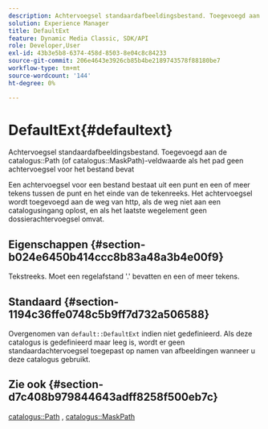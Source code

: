 ```yaml
---
description: Achtervoegsel standaardafbeeldingsbestand. Toegevoegd aan de veldwaarde voor het pad naar de catalogus (of het catalogusmaskerPath) als het pad geen achtervoegsel voor het bestand bevat
solution: Experience Manager
title: DefaultExt
feature: Dynamic Media Classic, SDK/API
role: Developer,User
exl-id: 43b3e5b8-6374-458d-8503-8e04c8c84233
source-git-commit: 206e4643e3926cb85b4be2189743578f88180be7
workflow-type: tm+mt
source-wordcount: '144'
ht-degree: 0%

---
```


# DefaultExt{#defaultext}

Achtervoegsel standaardafbeeldingsbestand. Toegevoegd aan de catalogus::Path (of catalogus::MaskPath)-veldwaarde als het pad geen achtervoegsel voor het bestand bevat

Een achtervoegsel voor een bestand bestaat uit een punt en een of meer tekens tussen de punt en het einde van de tekenreeks. Het achtervoegsel wordt toegevoegd aan de weg van http, als de weg niet aan een catalogusingang oplost, en als het laatste wegelement geen dossierachtervoegsel omvat.

## Eigenschappen {#section-b024e6450b414ccc8b83a48a3b4e00f9}

Tekstreeks. Moet een regelafstand &#39;.&#39; bevatten en een of meer tekens.

## Standaard {#section-1194c36ffe0748c5b9ff7d732a506588}

Overgenomen van `default::DefaultExt` indien niet gedefinieerd. Als deze catalogus is gedefinieerd maar leeg is, wordt er geen standaardachtervoegsel toegepast op namen van afbeeldingen wanneer u deze catalogus gebruikt.

## Zie ook {#section-d7c408b979844643adff8258f500eb7c}

[catalogus::Path](/help/aem-is-ir-api/is-api/image-catalog/image-serving-api-ref/c-image-catalog-reference/c-image-svg-data-reference/c-image-data-reference/r-path-cat.md) ,  [catalogus::MaskPath](/help/aem-is-ir-api/is-api/image-catalog/image-serving-api-ref/c-image-catalog-reference/c-image-svg-data-reference/c-image-data-reference/r-maskpath-cat.md)
